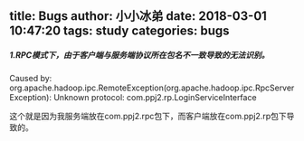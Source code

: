 title: Bugs
author: 小小冰弟
date: 2018-03-01 10:47:20
tags: study
categories: bugs
---
##### 1.RPC模式下，由于客户端与服务端协议所在包名不一致导致的无法识别。
   Caused by: org.apache.hadoop.ipc.RemoteException(org.apache.hadoop.ipc.RpcServerException): Unknown protocol: com.ppj2.rp.LoginServiceInterface

这个就是因为我服务端放在com.ppj2.rpc包下，而客户端放在com.ppj2.rp包下导致的。